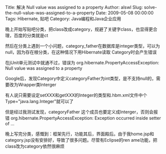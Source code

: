 Title: 解决 Null value was assigned to a property
Author: alswl
Slug: solve-the-null-value-was-assigned-to-a-property
Date: 2009-05-08 00:00:00
Tags: Hibernate, 贴吧
Category: Java编程和Java企业应用

晚上开始写贴吧分类，把class改成category，规避了关键字class，也显得更合理，百度的分类就是ct

然后在分类上遇到一个小问题，category_father在数据库是integer类型，可以为null，因为存在根分类，在这种情况下用Hibernate读取
Category时会产生错误

在jUnit单元测试中就通不过，错误为 org.hibernate.PropertyAccessException: Null value was
assigned to a property

Google后，发现Category中定义categoryFather为int类型，是不支持null的，需要改为Wrapper类Interger

有人说只需要设定setXXX和getXXX的Integer的类型和.hbm.xml文件中个Type="java.lang.Integer"就可以了

但是经过我测试发现，categoryFather 这个成员也要定义成Interger，否则会报错
org.hibernate.PropertyAccessException: Exception occurred inside setter of ...

晚上写完分类，感慨到：框架先行，功能其后，界面殿后。由于我home.jsp和category.jsp没有安排好，导致了很多问题。尽管有Eclipse的ren
ame功能，把class改为category依然很麻烦

